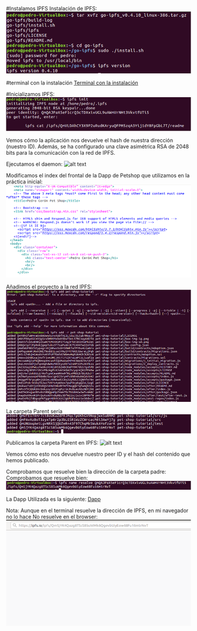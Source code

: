 #Instalamos IPFS
Instalación de IPFS:
![alt text](https://github.com/PedroCCBlck/Dise-o-y-desarrollo/blob/master/PEC%202/Ejercicio%202/PFS_.png "Instalación de IPFS")

#terminal con la instalación
[Terminal con la instalación](https://github.com/PedroCCBlck/Dise-o-y-desarrollo/blob/master/PEC%202/Ejercicio%202/Instalacion%20IPFS)

#Inicializamos IPFS:
![alt text](https://github.com/PedroCCBlck/Dise-o-y-desarrollo/blob/master/PEC%202/Ejercicio%202/init%20IPFS.png "Init de IPFS")

Vemos cómo la aplicación nos devuelve el hash de nuestra dirección (nuestro ID). Además, se ha configurado una clave asimétrica RSA de 2048 bits para la comunicación con la red de IPFS.

Ejecutamos el daemon:
![alt text](https://github.com/PedroCCBlck/Dise-o-y-desarrollo/blob/master/PEC%202/Ejercicio%202/ejecuci%C3%B3n%20de%20daemon.png "Ejecución de daemon")

Modificamos el index del frontal de la Dapp de Petshop que utilizamos en la práctica inicial:
![alt text](https://github.com/PedroCCBlck/Dise-o-y-desarrollo/blob/master/PEC%202/Ejercicio%202/index_mod.png "Modificación de index")

Añadimos el proyecto a la red IPFS:
![alt text](https://github.com/PedroCCBlck/Dise-o-y-desarrollo/blob/master/PEC%202/Ejercicio%202/add%20ipfs__.png "Add to IPFS")

La carpeta Parent sería
![alt text](https://github.com/PedroCCBlck/Dise-o-y-desarrollo/blob/master/PEC%202/Ejercicio%202/carpeta%20Parent.png "Parent folder")

Publicamos la carpeta Parent en IPFS:
![alt text](https://github.com/PedroCCBlck/Dise-o-y-desarrollo/blob/master/PEC%202/Ejercicio%202/publicaci%C3%B3n_last.png "Publish to IPFS")

Vemos cómo esto nos devuelve nuestro peer ID y el hash del contenido que hemos publicado.

Comprobamos que resuelve bien la dirección de la carpeta padre:
Comprobamos que resuelve bien:
![alt text](https://github.com/PedroCCBlck/Dise-o-y-desarrollo/blob/master/PEC%202/Ejercicio%202/resolve_last.png "Resolve")

La Dapp Utilizada es la siguiente:
[Dapp](https://github.com/PedroCCBlck/Dise-o-y-desarrollo/blob/master/PEC%202/Ejercicio%202/pet-shop-tutorial.tar.gz)

Nota: Aunque en el terminal resuelve la dirección de IPFS, en mi navegador no lo hace 
No resuelve en el browser:
![alt text](https://github.com/PedroCCBlck/Dise-o-y-desarrollo/blob/master/PEC%202/Ejercicio%202/no%20resuelve.png "Not Resolving")
